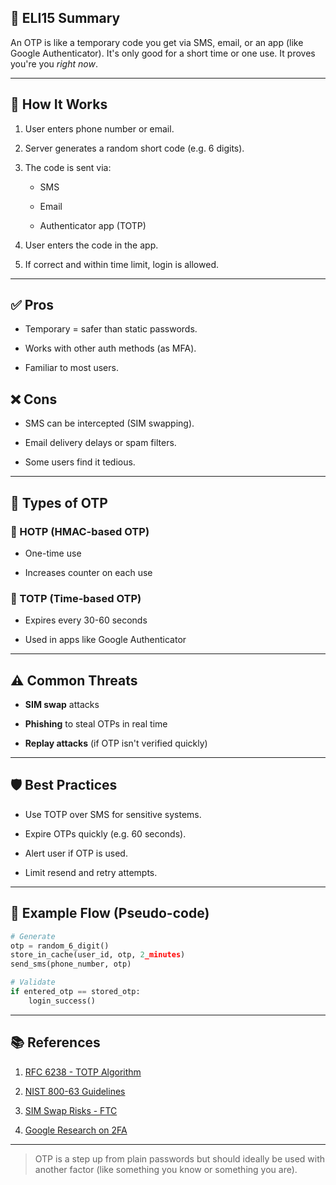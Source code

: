 ## 📘 ELI15 Summary

An OTP is like a temporary code you get via SMS, email, or an app (like Google Authenticator). It's only good for a short time or one use. It proves you're you _right now_.

---

## 🧠 How It Works

1. User enters phone number or email.
    
2. Server generates a random short code (e.g. 6 digits).
    
3. The code is sent via:
    
    - SMS
        
    - Email
        
    - Authenticator app (TOTP)
        
4. User enters the code in the app.
    
5. If correct and within time limit, login is allowed.
    

---

## ✅ Pros

- Temporary = safer than static passwords.
    
- Works with other auth methods (as MFA).
    
- Familiar to most users.
    

## ❌ Cons

- SMS can be intercepted (SIM swapping).
    
- Email delivery delays or spam filters.
    
- Some users find it tedious.
    

---

## 🔧 Types of OTP

### 🔹 HOTP (HMAC-based OTP)

- One-time use
    
- Increases counter on each use
    

### 🔹 TOTP (Time-based OTP)

- Expires every 30-60 seconds
    
- Used in apps like Google Authenticator
    

---

## ⚠️ Common Threats

- **SIM swap** attacks
    
- **Phishing** to steal OTPs in real time
    
- **Replay attacks** (if OTP isn't verified quickly)
    

---

## 🛡️ Best Practices

- Use TOTP over SMS for sensitive systems.
    
- Expire OTPs quickly (e.g. 60 seconds).
    
- Alert user if OTP is used.
    
- Limit resend and retry attempts.
    

---

## 🧪 Example Flow (Pseudo-code)

```python
# Generate
otp = random_6_digit()
store_in_cache(user_id, otp, 2_minutes)
send_sms(phone_number, otp)

# Validate
if entered_otp == stored_otp:
    login_success()
```

---

## 📚 References

1. [RFC 6238 - TOTP Algorithm](https://datatracker.ietf.org/doc/html/rfc6238)
    
2. [NIST 800-63 Guidelines](https://pages.nist.gov/800-63-3/sp800-63b.html)
    
3. [SIM Swap Risks - FTC](https://consumer.ftc.gov/articles/protecting-against-sim-swap-scams)
    
4. [Google Research on 2FA](https://security.googleblog.com/2019/05/new-research-how-effective-is-basic.html)
    

---

> OTP is a step up from plain passwords but should ideally be used with another factor (like something you know or something you are).
